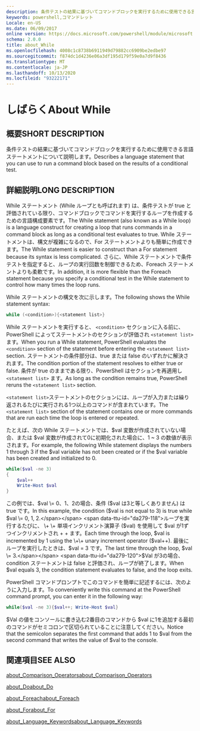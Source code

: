 ```yaml
---
description: 条件テストの結果に基づいてコマンドブロックを実行するために使用できる言語ステートメントについて説明します。
keywords: powershell,コマンドレット
Locale: en-US
ms.date: 06/09/2017
online version: https://docs.microsoft.com/powershell/module/microsoft.powershell.core/about/about_while?view=powershell-7&WT.mc_id=ps-gethelp
schema: 2.0.0
title: about_While
ms.openlocfilehash: 4008c1c8738b6911949d79882cc6909be2edbe97
ms.sourcegitcommit: f874dc1d4236e06a3df195d179f59e0a7d9f8436
ms.translationtype: MT
ms.contentlocale: ja-JP
ms.lasthandoff: 10/13/2020
ms.locfileid: "93222171"
---
```

# <a name="about-while"></a><span data-ttu-id="da279-104">しばらく</span><span class="sxs-lookup"><span data-stu-id="da279-104">About While</span></span>

## <a name="short-description"></a><span data-ttu-id="da279-105">概要</span><span class="sxs-lookup"><span data-stu-id="da279-105">SHORT DESCRIPTION</span></span>
<span data-ttu-id="da279-106">条件テストの結果に基づいてコマンドブロックを実行するために使用できる言語ステートメントについて説明します。</span><span class="sxs-lookup"><span data-stu-id="da279-106">Describes a language statement that you can use to run a command block based on the results of a conditional test.</span></span>

## <a name="long-description"></a><span data-ttu-id="da279-107">詳細説明</span><span class="sxs-lookup"><span data-stu-id="da279-107">LONG DESCRIPTION</span></span>

<span data-ttu-id="da279-108">While ステートメント (While ループとも呼ばれます) は、条件テストが true と評価されている限り、コマンドブロックでコマンドを実行するループを作成するための言語構成要素です。</span><span class="sxs-lookup"><span data-stu-id="da279-108">The While statement (also known as a While loop) is a language construct for creating a loop that runs commands in a command block as long as a conditional test evaluates to true.</span></span> <span data-ttu-id="da279-109">While ステートメントは、構文が複雑になるので、For ステートメントよりも簡単に作成できます。</span><span class="sxs-lookup"><span data-stu-id="da279-109">The While statement is easier to construct than a For statement because its syntax is less complicated.</span></span> <span data-ttu-id="da279-110">さらに、While ステートメントで条件テストを指定すると、ループの実行回数を制御できるため、Foreach ステートメントよりも柔軟です。</span><span class="sxs-lookup"><span data-stu-id="da279-110">In addition, it is more flexible than the Foreach statement because you specify a conditional test in the While statement to control how many times the loop runs.</span></span>

<span data-ttu-id="da279-111">While ステートメントの構文を次に示します。</span><span class="sxs-lookup"><span data-stu-id="da279-111">The following shows the While statement syntax:</span></span>

```powershell
while (<condition>){<statement list>}
```

<span data-ttu-id="da279-112">While ステートメントを実行すると、 `<condition>` セクションに入る前に、PowerShell によってステートメントのセクションが評価され `<statement list>` ます。</span><span class="sxs-lookup"><span data-stu-id="da279-112">When you run a While statement, PowerShell evaluates the `<condition>` section of the statement before entering the `<statement list>` section.</span></span> <span data-ttu-id="da279-113">ステートメントの条件部分は、true または false のいずれかに解決されます。</span><span class="sxs-lookup"><span data-stu-id="da279-113">The condition portion of the statement resolves to either true or false.</span></span> <span data-ttu-id="da279-114">条件が true のままである限り、PowerShell はセクションを再適用し `<statement list>` ます。</span><span class="sxs-lookup"><span data-stu-id="da279-114">As long as the condition remains true, PowerShell reruns the `<statement list>` section.</span></span>

<span data-ttu-id="da279-115">`<statement list>`ステートメントのセクションには、ループが入力または繰り返されるたびに実行される1つ以上のコマンドが含まれています。</span><span class="sxs-lookup"><span data-stu-id="da279-115">The `<statement list>` section of the statement contains one or more commands that are run each time the loop is entered or repeated.</span></span>

<span data-ttu-id="da279-116">たとえば、次の While ステートメントでは、$val 変数が作成されていない場合、または $val 変数が作成されて0に初期化された場合に、1 ~ 3 の数値が表示されます。</span><span class="sxs-lookup"><span data-stu-id="da279-116">For example, the following While statement displays the numbers 1 through 3 if the $val variable has not been created or if the $val variable has been created and initialized to 0.</span></span>

```powershell
while($val -ne 3)
{
    $val++
    Write-Host $val
}
```

<span data-ttu-id="da279-117">この例では、$val \= 0、1、2の場合、条件 ($val は3と等しくありません) は true です。</span><span class="sxs-lookup"><span data-stu-id="da279-117">In this example, the condition ($val is not equal to 3) is true while $val \= 0, 1, 2.</span></span> <span data-ttu-id="da279-118">ループを実行するたびに、 \+ \+ 単項インクリメント演算子 ($val) を使用して $val が1ずつインクリメントされ \+ \+ ます。</span><span class="sxs-lookup"><span data-stu-id="da279-118">Each time through the loop, $val is incremented by 1 using the \+\+ unary increment operator ($val\+\+).</span></span> <span data-ttu-id="da279-119">最後にループを実行したときは、$val \= 3 です。</span><span class="sxs-lookup"><span data-stu-id="da279-119">The last time through the loop, $val \= 3.</span></span> <span data-ttu-id="da279-120">$Val が3の場合、condition ステートメントは false と評価され、ループが終了します。</span><span class="sxs-lookup"><span data-stu-id="da279-120">When $val equals 3, the condition statement evaluates to false, and the loop exits.</span></span>

<span data-ttu-id="da279-121">PowerShell コマンドプロンプトでこのコマンドを簡単に記述するには、次のように入力します。</span><span class="sxs-lookup"><span data-stu-id="da279-121">To conveniently write this command at the PowerShell command prompt, you can enter it in the following way:</span></span>

```powershell
while($val -ne 3){$val++; Write-Host $val}
```

<span data-ttu-id="da279-122">$Val の値をコンソールに書き込む2番目のコマンドから $val に1を追加する最初のコマンドがセミコロンで区切られていることに注意してください。</span><span class="sxs-lookup"><span data-stu-id="da279-122">Notice that the semicolon separates the first command that adds 1 to $val from the second command that writes the value of $val to the console.</span></span>

## <a name="see-also"></a><span data-ttu-id="da279-123">関連項目</span><span class="sxs-lookup"><span data-stu-id="da279-123">SEE ALSO</span></span>

[<span data-ttu-id="da279-124">about_Comparison_Operators</span><span class="sxs-lookup"><span data-stu-id="da279-124">about_Comparison_Operators</span></span>](about_Comparison_Operators.md)

[<span data-ttu-id="da279-125">about_Do</span><span class="sxs-lookup"><span data-stu-id="da279-125">about_Do</span></span>](about_Do.md)

[<span data-ttu-id="da279-126">about_Foreach</span><span class="sxs-lookup"><span data-stu-id="da279-126">about_Foreach</span></span>](about_Foreach.md)

[<span data-ttu-id="da279-127">about_For</span><span class="sxs-lookup"><span data-stu-id="da279-127">about_For</span></span>](about_For.md)

[<span data-ttu-id="da279-128">about_Language_Keywords</span><span class="sxs-lookup"><span data-stu-id="da279-128">about_Language_Keywords</span></span>](about_Language_Keywords.md)
